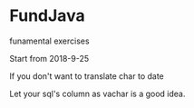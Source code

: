 # FundJava
funamental exercises

Start from 2018-9-25

If you don't want to translate char to date

Let your sql's column as vachar is a good idea.
